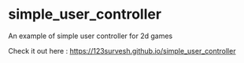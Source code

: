 # simple_user_controller
An example of simple user controller for 2d games

Check it out here : https://123survesh.github.io/simple_user_controller
